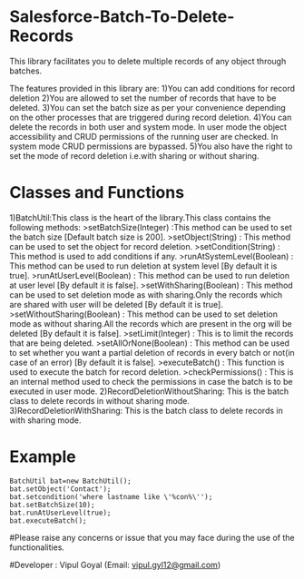 # Salesforce-Batch-To-Delete-Records

This library facilitates you to delete multiple records of any object through batches.

The features provided in this library are:
1)You can add conditions for record deletion
2)You are allowed to set the number of records that have to be deleted.
3)You can set the batch size as per your convenience depending on the other processes that are triggered during record deletion.
4)You can delete the records in both user and system mode. In user mode the object accessibility and CRUD permissions of the running user are checked. In system mode CRUD permissions are bypassed.
5)You also have the right to set the mode of record deletion i.e.with sharing or without sharing.

# Classes and Functions
1)BatchUtil:This class is the heart of the library.This class contains the following methods:
	>setBatchSize(Integer) :This method can be used to set the batch size [Default batch size is 200].
	>setObject(String) : This method can be used to set the object for record deletion.
	>setCondition(String) : This method is used to add conditions if any.
	>runAtSystemLevel(Boolean) : This method can be used to run deletion at system level [By default it is true].
	>runAtUserLevel(Boolean) : This method can be used to run deletion at user level [By default it is false].
	>setWithSharing(Boolean) : This method can be used to set deletion mode as with sharing.Only the records which are shared with user will be deleted [By default it is true].
	>setWithoutSharing(Boolean) : This method can be used to set deletion mode as without sharing.All the records which are present in the org will be deleted [By default it is false].
	>setLimit(Integer) : This is to limit the records that are being deleted.
	>setAllOrNone(Boolean) : This method can be used to set whether you want a partial deletion of records in every batch or not(in case of an error) [By default it is false].
	>executeBatch() : This function is used to execute the batch for record deletion.
	>checkPermissions() : This is an internal method used to check the permissions in case the batch is to be executed in user mode.
2)RecordDeletionWithoutSharing: This is the batch class to delete records in without sharing mode.
3)RecordDeletionWithSharing: This is the batch class to delete records in with sharing mode.

# Example
	BatchUtil bat=new BatchUtil();
	bat.setObject('Contact');
	bat.setcondition('where lastname like \'%con%\'');
	bat.setBatchSize(10);
	bat.runAtUserLevel(true);
	bat.executeBatch();

#Please raise any concerns or issue that you may face during the use of the functionalities.

#Developer : Vipul Goyal (Email: vipul.gyl12@gmail.com)
